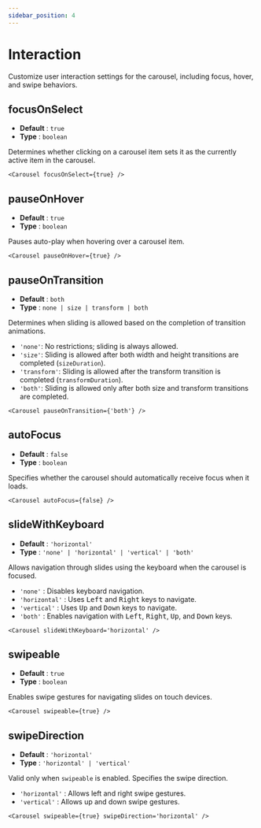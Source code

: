 ```yaml
---
sidebar_position: 4
---
```


# Interaction

Customize user interaction settings for the carousel, including focus, hover, and swipe behaviors.

## focusOnSelect

* **Default** : `true`
* **Type** : `boolean`

Determines whether clicking on a carousel item sets it as the currently active item in the carousel.

```tsx live
<Carousel focusOnSelect={true} /> 
```

## pauseOnHover

* **Default** : `true`
* **Type** : `boolean`

Pauses auto-play when hovering over a carousel item.

```tsx live
<Carousel pauseOnHover={true} /> 
```

## pauseOnTransition

* **Default** : `both`
* **Type** : `none | size | transform | both`

Determines when sliding is allowed based on the completion of transition animations.

- `'none'`: No restrictions; sliding is always allowed.
- `'size'`: Sliding is allowed after both width and height transitions are completed (`sizeDuration`).
- `'transform'`: Sliding is allowed after the transform transition is completed (`transformDuration`).
- `'both'`: Sliding is allowed only after both size and transform transitions are completed.

```tsx live
<Carousel pauseOnTransition={'both'} /> 
```


## autoFocus

* **Default** : `false`
* **Type** : `boolean`

Specifies whether the carousel should automatically receive focus when it loads.

```tsx live
<Carousel autoFocus={false} /> 
```

## slideWithKeyboard

* **Default** : `'horizontal'`
* **Type** : `'none' | 'horizontal' | 'vertical' | 'both'`

Allows navigation through slides using the keyboard when the carousel is focused.

* `'none'` : Disables keyboard navigation.
* `'horizontal'` : Uses <kbd>Left</kbd> and <kbd>Right</kbd> keys to navigate.
* `'vertical'` : Uses <kbd>Up</kbd> and <kbd>Down</kbd> keys to navigate.
* `'both'` : Enables navigation with <kbd>Left</kbd>, <kbd>Right</kbd>, <kbd>Up</kbd>, and <kbd>Down</kbd> keys.

```tsx live
<Carousel slideWithKeyboard='horizontal' /> 
```


## swipeable

* **Default** : `true`
* **Type** : `boolean`

Enables swipe gestures for navigating slides on touch devices.

```tsx live
<Carousel swipeable={true} /> 
```

## swipeDirection

* **Default** : `'horizontal'`
* **Type** : `'horizontal' | 'vertical'`

Valid only when `swipeable` is enabled. Specifies the swipe direction.

* `'horizontal'` : Allows left and right swipe gestures.
* `'vertical'` : Allows up and down swipe gestures.

```tsx live
<Carousel swipeable={true} swipeDirection='horizontal' /> 
```